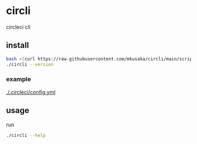 # circli
circleci cli

## install

```bash
bash <(curl https://raw.githubusercontent.com/mkusaka/circli/main/scripts/install.bash)
./circli --version
```

### example
[./.circleci/config.yml](./.circleci/config.yml)

## usage

run
```bash
./circli --help
```
